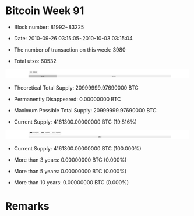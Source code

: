 # Bitcoin Week 91

- Block number: 81992~83225

- Date: 2010-09-26 03:15:05~2010-10-03 03:15:04

- The number of transaction on this week: 3980

- Total utxo: 60532

![](../images/mined_week91.png)

- Theoretical Total Supply: 20999999.97690000 BTC

- Permanently Disappeared: 0.00000000 BTC

- Maximum Possible Total Supply: 20999999.97690000 BTC

- Current Supply: 4161300.00000000 BTC (19.816%)

![](../images/year_week91.png)


- Current Supply: 4161300.00000000 BTC (100.000%)

- More than 3 years: 0.00000000 BTC (0.000%)

- More than 5 years: 0.00000000 BTC (0.000%)

- More than 10 years: 0.00000000 BTC (0.000%)

# Remarks

